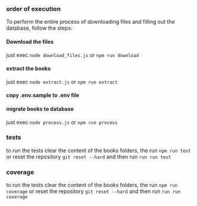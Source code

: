 ### order of execution

To perform the entire process of downloading files and filling out the database, follow the steps:

#### Download the files
  just exec `node download_files.js` or `npm run download`


#### extract the books
  just exec `node extract.js` or `npm run extract`


#### copy .env.sample to .env file

#### migrate books to database
  just exec `node process.js` or `npm run process`



### tests

to run the tests clear the content of the books folders, the run `npm run test` or reset the repository `git reset --hard` and then run `run run test`

### coverage

to run the tests clear the content of the books folders, the run `npm run coverage` or reset the repository `git reset --hard` and then run `run run coverage`